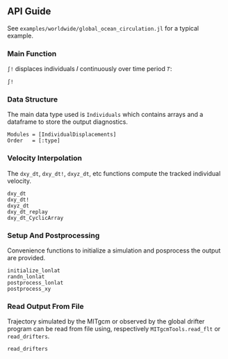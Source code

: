 
## API Guide

See `examples/worldwide/global_ocean_circulation.jl` for a typical example.

### Main Function 

`∫!` displaces individuals 𝐼 continuously over time period `𝑇`:

```@docs
∫!
```

### Data Structure

The main data type used is `Individuals` which contains arrays and a dataframe to store the output diagnostics.

```@autodocs
Modules = [IndividualDisplacements]
Order   = [:type]
```

### Velocity Interpolation

The `dxy_dt`, `dxy_dt!`, `dxyz_dt`, etc functions compute the tracked individual velocity. 

```@docs
dxy_dt
dxy_dt!
dxyz_dt
dxy_dt_replay
dxy_dt_CyclicArray
```

### Setup And Postprocessing 

Convenience functions to initialize a simulation and posprocess the output are provided. 

```@docs
initialize_lonlat
randn_lonlat
postprocess_lonlat
postprocess_xy
```

### Read Output From File 

Trajectory simulated by the MITgcm or observed by the global drifter program can be read from file using, respectively `MITgcmTools.read_flt` or  `read_drifters`.

```@docs
read_drifters
```
